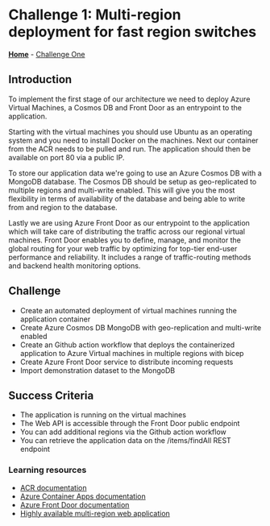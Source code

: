 # Challenge 1: Multi-region deployment for fast region switches

**[Home](../README.md)** - [Challenge One](./00-Pre-Reqs.md)

## Introduction

To implement the first stage of our architecture we need to deploy Azure Virtual Machines, a Cosmos DB and Front Door as an entrypoint to the application.

Starting with the virtual machines you should use Ubuntu as an operating system and you need to install Docker on the machines. Next our container from the ACR needs to be pulled and run. The application should then be available on port 80 via a public IP.

To store our application data we're going to use an Azure Cosmos DB with a MongoDB database. The Cosmos DB should be setup as geo-replicated to multiple regions and multi-write enabled. This will give you the most flexibility in terms of availability of the database and being able to write from and region to the database.

Lastly we are using Azure Front Door as our entrypoint to the application which will take care of distributing the traffic across our regional virtual machines.  Front Door enables you to define, manage, and monitor the global routing for your web traffic by optimizing for top-tier end-user performance and reliability. It includes a range of traffic-routing methods and backend health monitoring options.

## Challenge

* Create an automated deployment of virtual machines running the application container
* Create Azure Cosmos DB MongoDB with geo-replication and multi-write enabled
* Create an Github action workflow that deploys the containerized application to Azure Virtual machines in multiple regions with bicep
* Create Azure Front Door service to distribute incoming requests
* Import demonstration dataset to the MongoDB

## Success Criteria

* The application is running on the virtual machines
* The Web API is accessible through the Front Door public endpoint
* You can add additional regions via the Github action workflow
* You can retrieve the application data on the /items/findAll REST endpoint

### Learning resources

* [ACR documentation](https://learn.microsoft.com/en-us/azure/container-registry/)
* [Azure Container Apps documentation](https://learn.microsoft.com/en-us/azure/container-apps/)
* [Azure Front Door documentation](https://learn.microsoft.com/en-us/azure/frontdoor/)
* [Highly available multi-region web application](https://learn.microsoft.com/en-us/azure/architecture/reference-architectures/app-service-web-app/multi-region)